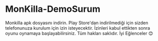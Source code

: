 # MonKilla-DemoSurum
Monkilla apk dosyasını indirin. Play Store'dan indirilmediği için sizden telefonunuza kurulum için izin isteyecektir. 
İzinleri kabul ettikten sonra oyunu oynamaya başlayabilirsiniz.
Tüm hakları saklıdır.
İyi Eğlenceler 😊
